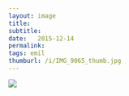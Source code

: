 ```yaml
---
layout: image
title: 
subtitle: 
date:   2015-12-14
permalink: 
tags: emil
thumburl: /i/IMG_9065_thumb.jpg
---
```

![]({{site.url}}/i/IMG_9065_thumb.jpg)
